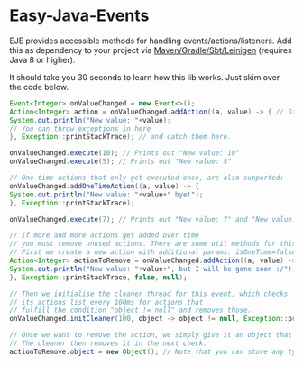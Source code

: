 # Easy-Java-Events
EJE provides accessible methods for handling events/actions/listeners.
Add this as dependency to your project via
[Maven/Gradle/Sbt/Leinigen](https://jitpack.io/#Osiris-Team/Easy-Java-Events/LATEST) (requires Java 8 or higher).

It should take you 30 seconds to learn how this lib works. 
Just skim over the code below.
```java
Event<Integer> onValueChanged = new Event<>();
Action<Integer> action = onValueChanged.addAction((a, value) -> { // Stays in memory and gets executed every time.
System.out.println("New value: "+value);
// You can throw exceptions in here
}, Exception::printStackTrace); // and catch them here.

onValueChanged.execute(10); // Prints out "New value: 10"
onValueChanged.execute(5); // Prints out "New value: 5"

// One time actions that only get executed once, are also supported:
onValueChanged.addOneTimeAction((a, value) -> {
System.out.println("New value: "+value+" bye!");
}, Exception::printStackTrace);

onValueChanged.execute(7); // Prints out "New value: 7" and "New value: 7 bye!"

// If more and more actions get added over time
// you must remove unused actions. There are some util methods for this case.
// First we create a new action with additional params: isOneTime=false and object=null.
Action<Integer> actionToRemove = onValueChanged.addAction((a, value) -> {
System.out.println("New value: "+value+", but I will be gone soon :/");
}, Exception::printStackTrace, false, null);

// Then we initialise the cleaner thread for this event, which checks
// its actions list every 100ms for actions that
// fulfill the condition "object != null" and removes those.
onValueChanged.initCleaner(100, object -> object != null, Exception::printStackTrace);

// Once we want to remove the action, we simply give it an object that is not null.
// The cleaner then removes it in the next check.
actionToRemove.object = new Object(); // Note that you can store any type of object here.
```
